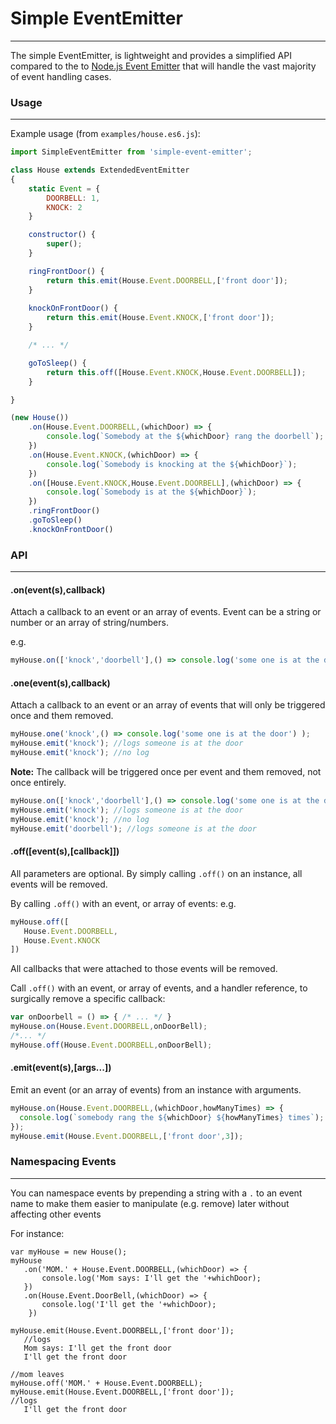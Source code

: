 # Simple EventEmitter
---

The simple EventEmitter, is lightweight and provides a simplified API compared to the to [Node.js Event Emitter][ee] that will handle the vast majority of event handling cases.

  [ee]: https://nodejs.org/api/events.html#events_class_eventemitter

### Usage
---
Example usage (from `examples/house.es6.js`):

```js
import SimpleEventEmitter from 'simple-event-emitter';

class House extends ExtendedEventEmitter 
{
	static Event = {
		DOORBELL: 1,
		KNOCK: 2
	}

	constructor() {
		super();
	}

	ringFrontDoor() {
		return this.emit(House.Event.DOORBELL,['front door']);
	}
	
	knockOnFrontDoor() {
		return this.emit(House.Event.KNOCK,['front door']);
	}	

    /* ... */

	goToSleep() {
		return this.off([House.Event.KNOCK,House.Event.DOORBELL]);
	}

}

(new House())
	.on(House.Event.DOORBELL,(whichDoor) => {
		console.log(`Somebody at the ${whichDoor} rang the doorbell`);
	})
	.on(House.Event.KNOCK,(whichDoor) => {
		console.log(`Somebody is knocking at the ${whichDoor}`);
	})
	.on([House.Event.KNOCK,House.Event.DOORBELL],(whichDoor) => {
		console.log(`Somebody is at the ${whichDoor}`);
	})
	.ringFrontDoor()
	.goToSleep()
	.knockOnFrontDoor()

```

### API
---

#### .on(event(s),callback)
Attach a callback to an event or an array of events.
Event can be a string or number or an array of string/numbers.

e.g.
```js
myHouse.on(['knock','doorbell'],() => console.log('some one is at the door') );
```

#### .one(event(s),callback)
Attach a callback to an event or an array of events that will only be triggered once and them removed. 
```js
myHouse.one('knock',() => console.log('some one is at the door') );
myHouse.emit('knock'); //logs someone is at the door
myHouse.emit('knock'); //no log
```

**Note:** The callback will be triggered once per event and them removed, not once entirely.
```js
myHouse.on(['knock','doorbell'],() => console.log('some one is at the door') );
myHouse.emit('knock'); //logs someone is at the door
myHouse.emit('knock'); //no log
myHouse.emit('doorbell'); //logs someone is at the door
```

#### .off([event(s),[callback]])
All parameters are optional. By simply calling `.off()` on an instance, all events will be removed.

By calling `.off()` with an event, or array of events: e.g.
```js
myHouse.off([
   House.Event.DOORBELL,
   House.Event.KNOCK
])
```
All callbacks that were attached to those events will be removed.

Call `.off()` with an event, or array of events, and a handler reference, to surgically remove a specific callback:

```js
var onDoorbell = () => { /* ... */ }
myHouse.on(House.Event.DOORBELL,onDoorBell);
/*... */
myHouse.off(House.Event.DOORBELL,onDoorBell);
```

#### .emit(event(s),[args...])
Emit an event (or an array of events) from an instance with arguments.
```js
myHouse.on(House.Event.DOORBELL,(whichDoor,howManyTimes) => {
  console.log(`somebody rang the ${whichDoor} ${howManyTimes} times`);
});
myHouse.emit(House.Event.DOORBELL,['front door',3]);
```

### Namespacing Events
---
You can namespace events by prepending a string with a `.` to an event name to make them easier to manipulate (e.g. remove) later without affecting other events

For instance:
```
var myHouse = new House();
myHouse
   .on('MOM.' + House.Event.DOORBELL,(whichDoor) => {
       console.log('Mom says: I'll get the '+whichDoor);
   })
   .on(House.Event.DoorBell,(whichDoor) => {
       console.log('I'll get the '+whichDoor);
    })
    
myHouse.emit(House.Event.DOORBELL,['front door']);
   //logs
   Mom says: I'll get the front door
   I'll get the front door
    
//mom leaves
myHouse.off('MOM.' + House.Event.DOORBELL);
myHouse.emit(House.Event.DOORBELL,['front door']);
//logs
   I'll get the front door





